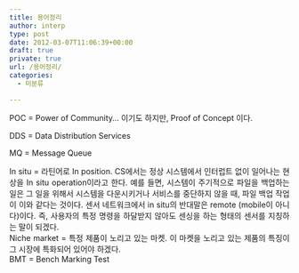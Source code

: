```yaml
---
title: 용어정리
author: interp
type: post
date: 2012-03-07T11:06:39+00:00
draft: true
private: true
url: /용어정리/
categories:
  - 미분류

---
```

POC = Power of Community&#8230; 이기도 하지만, Proof of Concept 이다.
  
DDS = Data Distribution Services
  
MQ = Message Queue&nbsp;

<div style="text-align: justify;">
  In situ = 라틴어로 In position. CS에서는 정상 시스템에서 인터럽트 없이 일어나는 현상을 In situ operation이라고 한다. 예를 들면, 시스템이 주기적으로 파일을 백업하는 일은 그 일을 위해서 시스템을 다운시키거나 서비스를 중단하지 않을 때, 파일 백업 작업이 이와 같다는 것이다. 센서 네트워크에서 in situ의 반대말은 remote (mobile이 아니다)이다. 즉, 사용자의 특정 명령을 하달받지 않아도 센싱을 하는 형태의 센서를 지칭하는 말이 되겠다.<br /> Niche market = 특정 제품이 노리고 있는 마켓. 이 마켓을 노리고 있는 제품의 특징이 그 시장에 특화되어 있어야 하겠다.<br /> BMT = Bench Marking Test
</div>